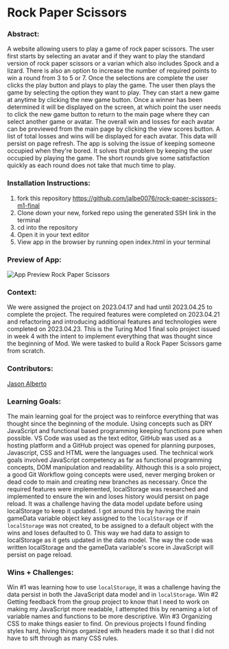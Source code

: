 # Rock Paper Scissors  

### Abstract:
[//]: <> (Briefly describe what you built and its features. What problem is the app solving? How does this application solve that problem?)
A website allowing users to play a game of rock paper scissors. The user first starts by selecting an avatar and if they want to play the standard version of rock paper scissors or a varian which also includes Spock and a lizard. There is also an option to increase the number of required points to win a round from 3 to 5 or 7. Once the selections are complete the user clicks the play button and plays to play the game. The user then plays the game by selecting the option they want to play. They can start a new game at anytime by clicking the new game button. Once a winner has been determined it will be displayed on the screen, at which point the user needs to click the new game button to return to the main page where they can select another game or avatar. The overall win and losses for each avatar can be previewed from the main page by clicking the view scores button. A list of total losses and wins will be displayed for each avatar. This data will persist on page refresh. The app is solving the issue of keeping someone occupied when they're bored. It solves that problem by keeping the user occupied by playing the game. The short rounds give some satisfaction quickly as each round does not take that much time to play. 

### Installation Instructions:
[//]: <> (What steps does a person have to take to get your app cloned down and running?)
1. fork this repository https://github.com/jalbe0076/rock-paper-scissors-m1-final
2. Clone down your new, forked repo using the generated SSH link in the terminal
3. cd into the repository
4. Open it in your text editor
5. View app in the browser by running open index.html in your terminal

### Preview of App:
[//]: <> (Provide ONE gif or screenshot of your application - choose the "coolest" piece of functionality to show off.)

![App Preview Rock Paper Scissors](./assets/RPS-preview.gif)


### Context:
[//]: <> (Give some context for the project here. How long did you have to work on it? How far into the Turing program are you?)

We were assigned the project on 2023.04.17 and had until 2023.04.25 to complete the project. The required features were completed on 2023.04.21 and refactoring and introducing additional features and technologies were completed on 2023.04.23. This is the Turing Mod 1 final solo project issued in week 4 with the intent to implement everything that was thought since the beginning of Mod. We were tasked to build a Rock Paper Scissors game from scratch. 

### Contributors:
[//]: <> (Who worked on this application? Link to their GitHubs.)

[Jason Alberto](https://github.com/jalbe0076)

### Learning Goals:
[//]: <> (What were the learning goals of this project? What tech did you work with?)

The main learning goal for the project was to reinforce everything that was thought since the beginning of the module. Using concepts such as DRY JavaScript and functional based programming keeping functions pure when possible. VS Code was used as the text editor, GitHub was used as a hosting platform and a GitHub project was opened for planning purposes, Javascript, CSS and HTML were the languages used. The technical work goals involved JavaScript competency as far as functional programming concepts, DOM manipulation and readability. Although this is a solo project, a good Git Workflow going concepts were used, never merging broken or dead code to main and creating new branches as necessary. Once the required features were implemented, localStorage was researched and implemented to ensure the win and loses history would persist on page reload. It was a challenge having the data model update before using localStorage to keep it updated. I got around this by having the main gameData variable object key assigned to the `localStorage` or if `localStorage` was not created, to be assigned to a default object with the wins and loses defaulted to 0. This way we had data to assign to localStorage as it gets updated in the data model. The way the code was written localStorage and the gameData variable's score in JavaScript will persist on page reload.

### Wins + Challenges:
[//]: <> (What are 2-3 wins you have from this project? What were some challenges you faced - and how did you get over them?)
Win #1 was learning how to use `localStorage`, it was a challenge having the data persist in both the JavaScript data model and in `localStorage`. 
Win #2 Getting feedback from the group project to know that I need to work on making my JavaScript more readable, I attempted this by renaming a lot of variable names and functions to be more descriptive. 
Win #3 Organizing CSS to make things easier to find. On previous projects I found finding styles hard, hiving things organized with headers made it so that I did not have to sift through as many CSS rules. 
